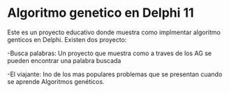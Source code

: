 # Algoritmo genetico en Delphi 11

Este es un proyecto educativo donde muestra como implmentar algoritmo genticos en Delphi.
Existen dos proyecto:

 -Busca palabras: Un proyecto que muestra como a traves de los AG se pueden encontrar una palabra buscada
 
 -El viajante: Ino de los mas populares problemas que se presentan cuando se aprende Algoritmos genéticos.
